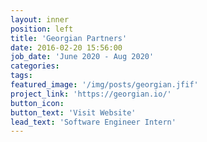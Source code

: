 ```yaml
---
layout: inner
position: left
title: 'Georgian Partners'
date: 2016-02-20 15:56:00
job_date: 'June 2020 - Aug 2020'
categories: 
tags: 
featured_image: '/img/posts/georgian.jfif'
project_link: 'https://georgian.io/'
button_icon: 
button_text: 'Visit Website'
lead_text: 'Software Engineer Intern'
---
```

